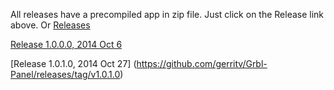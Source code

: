 All releases have a precompiled app in zip file. Just click on the Release link above. Or [Releases](https://github.com/gerritv/Grbl-Panel/releases)

[Release 1.0.0.0, 2014 Oct 6](https://github.com/gerritv/Grbl-Panel/releases/tag/v1.0.0.0)

[Release 1.0.1.0, 2014 Oct 27] (https://github.com/gerritv/Grbl-Panel/releases/tag/v1.0.1.0)